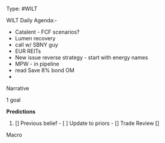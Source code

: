 Type: #WILT 

WILT
Daily Agenda:-
- Catalent - FCF scenarios?
- Lumen recovery 
- call w/ SBNY guy
- EUR REITs
- New issue reverse strategy - start with energy names
- MPW  - in pipeline
- read Save 8% bond OM
- 





Narrative

1 goal


**Predictions**

1) []
Previous belief - 
[ ]
Update to priors - 
[]
Trade Review
[]





Macro
